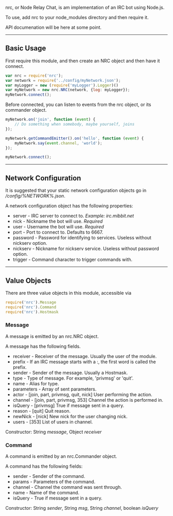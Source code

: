 nrc, or Node Relay Chat, is am implementation of an IRC bot using Node.js.

To use, add nrc to your node_modules directory and then require it.

API documenation will be here at some point.

----------

## Basic Usage ##

First require this module, and then create an NRC object and then have it connect.

```javascript
var nrc = require('nrc');
var network = require('../config/myNetwork.json');
var myLogger = new (require('myLogger').Logger)()
var myNetwork = new nrc.NRC(network, {log: myLogger});
myNetwork.connect();
```

Before connected, you can listen to events from the nrc object, or its commander object.

```javascript
myNetwork.on('join', function (event) {
	// Do something when somebody, maybe yourself, joins
});

myNetwork.getCommandEmitter().on('hello', function (event) {
	myNetwork.say(event.channel, 'world');
});

myNetwork.connect();
```

----------

## Network Configuration ##

It is suggested that your static network configuration objects go in _/config/%NETWORK%.json_.

A network configuration object has the following properties:

* server   - IRC server to connect to. _Example:_ _irc.mibbit.net_
* nick     - Nickname the bot will use. *Required*
* user     - Username the bot will use. *Required*
* port     - Port to connect to. Defaults to 6667.
* password - Password for identifying to services. Useless without nickserv option.
* nickserv - Nickname for nickserv service. Useless without password option.
* trigger  - Command character to trigger commands with.

-------------

## Value Objects ##

There are three value objects in this module, accessible via 

```javascript
require('nrc').Message
require('nrc').Command
require('nrc').Hostmask
```

### Message ###

A message is emitted by an nrc.NRC object.

A message has the following fields.

* receiver   - Receiver of the message. Usually the user of the module.
* prefix     - If an IRC message starts with a :, the first word is called the prefix.
* sender     - Sender of the message. Usually a Hostmask.
* type       - Type of message. For example, 'privmsg' or 'quit'.
* name       - Alias for type.
* parameters - Array of sent parameters.
* actor      - [join, part, privmsg, quit, nick] User performing the action.
* channel    - [join, part, privmsg, 353] Channel the action is performed in.
* isQuery    - [privmsg] True if message sent in a query.
* reason     - [quit] Quit reason.
* newNick    - [nick] New nick for the user changing nick.
* users      - [353] List of users in channel.

Constructor: String *message*, Object *receiver*

### Command ###

A command is emitted by an nrc.Commander object.

A command has the following fields:

* sender  - Sender of the command.
* params  - Parameters of the command.
* channel - Channel the command was sent through.
* name    - Name of the command.
* isQuery - True if message sent in a query.

Constructor: String *sender*, String *msg*, String *channel*, boolean *isQuery*
